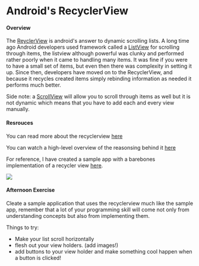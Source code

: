 # Android's RecyclerView

#### Overview
 The [ReyclerView](https://developer.android.com/training/material/lists-cards.html) is android's answer to dynamic scrolling lists. A long time ago Android developers used framework called a [ListView](https://developer.android.com/guide/topics/ui/layout/listview.html) for scrolling through items, the listview although powerful was clunky and performed rather poorly when it came to handling many items. It was fine if you were to have a small set of items, but even then there was complexity in setting it up. Since then, developers have moved on to the RecyclerView, and because it recycles created items simply rebinding information as needed it performs much better.
 
 Side note: a [ScrollView](https://developer.android.com/reference/android/widget/ScrollView.html) will allow you to scroll through items as well but it is not dynamic which means that you have to add each and every view manually.

#### Resrouces

You can read more about the recyclerview [here](https://guides.codepath.com/android/using-the-recyclerview)

You can watch a high-level overview of the reasonsing behind it [here](https://www.youtube.com/watch?v=-VPM6ICgCk8)

For reference, I have created a sample app with a barebones implementation of a recycler view [here](https://github.com/lighterletter/RecyclerView_Lesson). 

![](https://github.com/lighterletter/RecyclerView_Lesson/blob/master/sample/recyclerview_sample.gif)
#### Afternoon Exercise

Cleate a sample application that uses the recyclerview much like the sample app, remember that a lot of your programming skill will come not only from understanding concepts but also from implementing them. 

Things to try:
* Make your list scroll horizontally
* flesh out your view holders. (add images!)
* add buttons to your view holder and make something cool happen when a button is clicked!